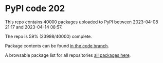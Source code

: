 # PyPI code 202

This repo contains 40000 packages uploaded to PyPI between 
2023-04-08 21:17 and 2023-04-14 08:57.

The repo is 59% (23998/40000) complete.

Package contents can be found [in the code branch](https://github.com/pypi-data/pypi-mirror-202/tree/code/packages).

A browsable package list for all repositories [all packages here](https://pypi-data.github.io/website/repositories/pypi-mirror-202).


